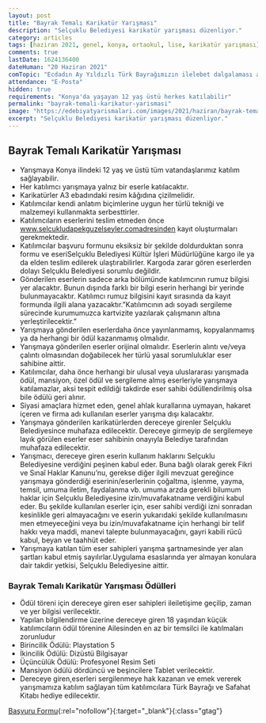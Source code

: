 ```yaml
---
layout: post
title: "Bayrak Temalı Karikatür Yarışması"
description: "Selçuklu Belediyesi karikatür yarışması düzenliyor."
category: articles
tags: [haziran 2021, genel, konya, ortaokul, lise, karikatür yarışması]
comments: true
lastDate: 1624136400    
dateHuman: "20 Haziran 2021"
comTopic: "Ecdadın Ay Yıldızlı Türk Bayrağımızın ilelebet dalgalaması adına istiklal ve hak yolunda verdiği mücadele."
attendance: "E-Posta"
hidden: true
requirements: "Konya'da yaşayan 12 yaş üstü herkes katılabilir"
permalink: "bayrak-temali-karikatur-yarismasi"
image: "https://edebiyatyarismalari.com/images/2021/haziran/bayrak-temali-karikatur-yarismasi.jpg"
excerpt: "Selçuklu Belediyesi karikatür yarışması düzenliyor."
---
```


## Bayrak Temalı Karikatür Yarışması
- Yarışmaya Konya ilindeki 12 yaş ve üstü tüm vatandaşlarımız katılım sağlayabilir.
- Her katılımcı yarışmaya yalnız bir eserle katılacaktır.
- Karikatürler A3 ebadındaki resim kâğıdına çizilmelidir.
- Katılımcılar kendi anlatım biçimlerine uygun her türlü tekniği ve malzemeyi kullanmakta serbesttirler.
- Katılımcıların eserlerini teslim etmeden önce www.selcukludapekguzelseyler.comadresinden kayıt oluşturmaları gerekmektedir.
- Katılımcılar başvuru formunu eksiksiz bir şekilde doldurduktan sonra formu ve eseriSelçuklu Belediyesi Kültür İşleri Müdürlüğüne kargo ile ya da elden teslim edilerek ulaştırabilirler. Kargoda zarar gören eserlerden dolayı Selçuklu Belediyesi sorumlu değildir.
- Gönderilen eserlerin sadece arka bölümünde katılımcının rumuz bilgisi yer alacaktır. Bunun dışında farklı bir bilgi eserin herhangi bir yerinde bulunmayacaktır. Katılımcı rumuz bilgisini kayıt sırasında da kayıt formunda ilgili alana yazacaktır.”Katılımcının adı soyadı sergileme sürecinde kurumumuzca kartvizite yazılarak çalışmanın altına yerleştirilecektir.”
- Yarışmaya gönderilen eserlerdaha önce yayınlanmamış, kopyalanmamış ya da herhangi bir ödül kazanmamış olmalıdır.
- Yarışmaya gönderilen eserler orijinal olmalıdır. Eserlerin alıntı ve/veya çalıntı olmasından doğabilecek her türlü yasal sorumluluklar eser sahibine aittir.
- Katılımcılar, daha önce herhangi bir ulusal veya uluslararası yarışmada ödül, mansiyon, özel ödül ve sergileme almış eserleriyle yarışmaya katılamazlar, aksi tespit edildiği takdirde eser sahibi ödüllendirilmiş olsa bile ödülü geri alınır.
- Siyasi amaçlara hizmet eden, genel ahlak kurallarına uymayan, hakaret içeren ve firma adı kullanılan eserler yarışma dışı kalacaktır.
- Yarışmaya gönderilen karikatürlerden dereceye girenler Selçuklu Belediyesince muhafaza edilecektir. Dereceye girmeyip de sergilemeye layık görülen eserler eser sahibinin onayıyla Belediye tarafından muhafaza edilecektir.
- Yarışmacı, dereceye giren eserin kullanım haklarını Selçuklu Belediyesine verdiğini peşinen kabul eder. Buna bağlı olarak gerek Fikri ve Sınaî Haklar Kanunu’nu, gerekse diğer ilgili mevzuat gereğince yarışmaya gönderdiği eserinin/eserlerinin çoğaltma, işlenme, yayma, temsil, umuma iletim, faydalanma vb. umuma arzda gerekli bilumum haklar için Selçuklu Belediyesine izin/muvafakatname verdiğini kabul eder. Bu şekilde kullanılan eserler için, eser sahibi verdiği izni sonradan kesinlikle geri almayacağını ve eserin yukarıdaki şekilde kullanılmasını men etmeyeceğini veya bu izin/muvafakatname için herhangi bir telif hakkı veya maddi, manevi talepte bulunmayacağını, gayri kabili rücû kabul, beyan ve taahhüt eder.
- Yarışmaya katılan tüm eser sahipleri yarışma şartnamesinde yer alan şartları kabul etmiş sayılırlar.Uygulama esaslarında yer almayan konulara dair takdir yetkisi, Selçuklu Belediyesine aittir.

### Bayrak Temalı Karikatür Yarışması Ödülleri
- Ödül töreni için dereceye giren eser sahipleri ileiletişime geçilip, zaman ve yer bilgisi verilecektir.
- Yapılan bilgilendirme üzerine dereceye giren 18 yaşından küçük katılımcıların ödül törenine Ailesinden en az bir temsilci ile katılmaları zorunludur
- Birincilik Ödülü: Playstation 5
- İkincilik Ödülü: Dizüstü Bilgisayar
- Üçüncülük Ödülü: Profesyonel Resim Seti
- Mansiyon ödülü dördüncü ve beşincilere Tablet verilecektir.
- Dereceye giren,eserleri sergilenmeye hak kazanan ve emek vererek yarışmamıza katılım sağlayan tüm katılımcılara Türk Bayrağı ve Safahat Kitabı hediye edilecektir.

[Başvuru Formu](http://www.selcukludapekguzelseyler.com){:rel="nofollow"}{:target="_blank"}{:class="gtag"}